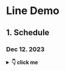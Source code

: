 # Line Demo

## 1. Schedule

### Dec 12. 2023

<details> <summary> <b>👇 click me </b></summary>

#### 1.1 整理聊天记录

每个人整理两个2个助理的聊天记录

格式:

```python
AI: 内容
User: 聊天内容
# 去除图片和聊天表情的符号，纯文本
```

每一天的聊天内容空行分隔开

如果可行的话可以写一个脚本处理更好

#### 1.2 Prompt测试

访问 http://13.56.166.103/ (注意不是https) 可以在线测试prompt,不过还有很多bug可能用起来比较麻烦

用法:

```python
# 左下角API Setting选择模型并输入你的OpenAI Key，调节temperature
# 目前GPT-3.5-turbo有bug，选择别的模型就行

# 输入Character Name和Character的设定并在左下角Create Character

# 如果遇到bug，F12开发者工具->Application->Local Storage->Clear Local Storage
# 目前删除Character时可能会遇到bug，后面我会修一下
```

Example:

![image-20231212194215964](/Users/jeffreyyou/Library/Application Support/typora-user-images/image-20231212194215964.png)

![image-20231212194300555](/Users/jeffreyyou/Library/Application Support/typora-user-images/image-20231212194300555.png)

建议过一遍第2-3章，更好的写prompt

https://weread.qq.com/book-detail?type=1&senderVid=6727677&v=4cc32520813ab8230g015373

</details>  





